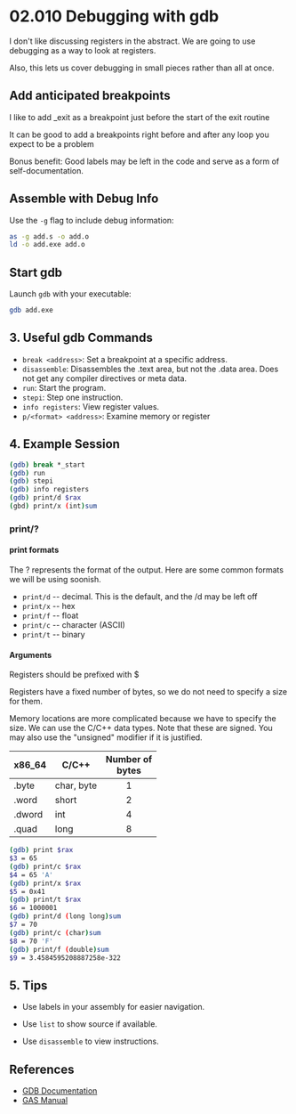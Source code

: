# 02.010 Debugging with gdb

I don't like discussing registers in the abstract. We are going to use debugging as a way to look at registers.

Also, this lets us cover debugging in small pieces rather than all at once.

## Add anticipated breakpoints

I like to add _exit as a breakpoint just before the start of the exit routine

It can be good to add a breakpoints right before and after any loop you expect to be a problem

Bonus benefit:  Good labels may be left in the code and serve as a form of self-documentation.

## Assemble with Debug Info

Use the `-g` flag to include debug information:

```bash
as -g add.s -o add.o
ld -o add.exe add.o
```

## Start gdb

Launch `gdb` with your executable:

```bash
gdb add.exe
```

## 3. Useful gdb Commands

- `break <address>`: Set a breakpoint at a specific address.
- `disassemble`: Disassembles the .text area, but not the .data area. Does not get any compiler directives or meta data.
- `run`: Start the program.
- `stepi`: Step one instruction.
- `info registers`: View register values.
- `p/<format> <address>`: Examine memory or register

## 4. Example Session

```bash
(gdb) break *_start
(gdb) run
(gdb) stepi
(gdb) info registers
(gdb) print/d $rax
(gbd) print/x (int)sum
```

### print/?

#### print formats

The ? represents the format of the output. Here are some common formats we will be using soonish.

- `print/d` -- decimal. This is the default, and the /d may be left off
- `print/x` -- hex
- `print/f` -- float
- `print/c` -- character (ASCII)
- `print/t` -- binary

#### Arguments

Registers should be prefixed with $

Registers have a fixed number of bytes, so we do not need to specify a size for them.

Memory locations are more complicated because we have to specify the size. We can use the C/C++ data types. Note that these are signed. You may also use the "unsigned" modifier if it is justified.

| x86_64 | C/C++      | Number of<br>bytes |
| ------ | ---------- | :----------------: |
| .byte  | char, byte |         1          |
| .word  | short      |         2          |
| .dword | int        |         4          |
| .quad  | long       |         8          |

```bash
(gdb) print $rax
$3 = 65
(gdb) print/c $rax
$4 = 65 'A'
(gdb) print/x $rax
$5 = 0x41
(gdb) print/t $rax
$6 = 1000001
(gdb) print/d (long long)sum
$7 = 70
(gdb) print/c (char)sum
$8 = 70 'F'
(gdb) print/f (double)sum
$9 = 3.4584595208887258e-322

```

## 5. Tips

- Use labels in your assembly for easier navigation.

- Use `list` to show source if available.
- Use `disassemble` to view instructions.

## References

- [GDB Documentation](https://www.gnu.org/software/gdb/documentation/)
- [GAS Manual](https://sourceware.org/binutils/docs/as/)
